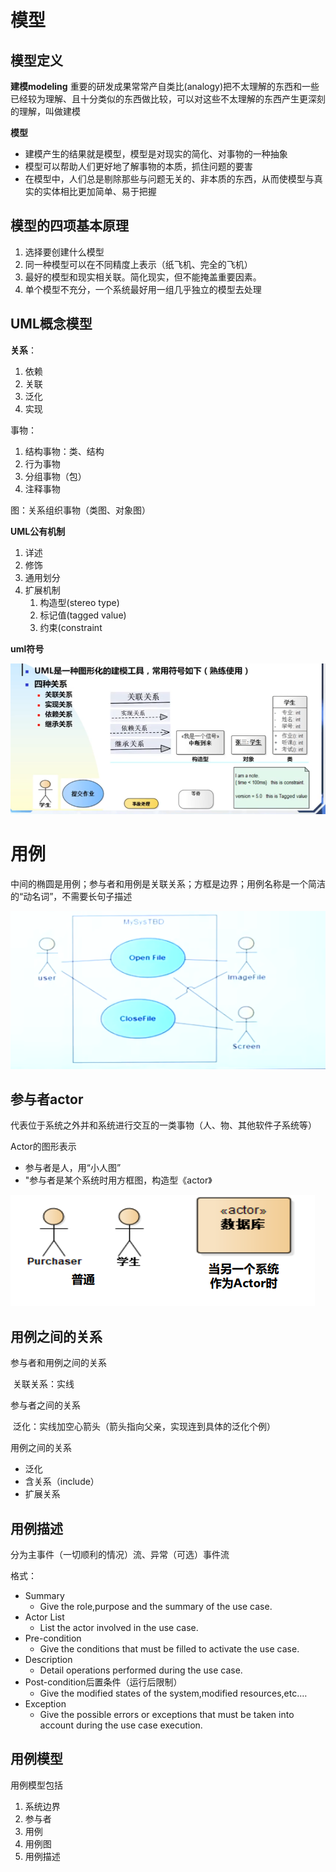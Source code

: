 # 模型

## 模型定义

**建模modeling**
重要的研发成果常常产自类比(analogy)把不太理解的东西和一些已经较为理解、且十分类似的东西做比较，可以对这些不太理解的东西产生更深刻的理解，叫做建模

**模型**

- 建模产生的结果就是模型，模型是对现实的简化、对事物的一种抽象
- 模型可以帮助人们更好地了解事物的本质，抓住问题的要害
- 在模型中，人们总是剔除那些与问题无关的、非本质的东西，从而使模型与真实的实体相比更加简单、易于把握

## 模型的四项基本原理

1. 选择要创建什么模型
2. 同一种模型可以在不同精度上表示（纸飞机、完全的飞机）
3. 最好的模型和现实相关联。简化现实，但不能掩盖重要因素。
4. 单个模型不充分，一个系统最好用一组几乎独立的模型去处理

## UML概念模型

**关系**：

1. 依赖
2. 关联
3. 泛化
4. 实现

事物：

1. 结构事物：类、结构
2. 行为事物
3. 分组事物（包）
4. 注释事物

图：关系组织事物（类图、对象图）

**UML公有机制**

1. 详述
2. 修饰
3. 通用划分
4. 扩展机制
   1. 构造型(stereo type)
   2. 标记值(tagged value)
   3. 约束(constraint

**uml符号**

![image-20240509095602062](./assets/image-20240509095602062.png)

# 用例

中间的椭圆是用例；参与者和用例是关联关系；方框是边界；用例名称是一个简洁的“动名词”，不需要长句子描述

![image-20240509100744173](./assets/image-20240509100744173.png)

## 参与者actor

代表位于系统之外并和系统进行交互的一类事物（人、物、其他软件子系统等）

Actor的图形表示

- 参与者是人，用“小人图”
- "参与者是某个系统时用方框图，构造型《actor》

![image-20240509105527093](./assets/image-20240509105527093.png)

## 用例之间的关系

参与者和用例之间的关系

​	关联关系：实线

参与者之间的关系

​	泛化：实线加空心箭头（箭头指向父亲，实现连到具体的泛化个例）

用例之间的关系

- 泛化
- 含关系（include）
- 扩展关系

## 用例描述

分为主事件（一切顺利的情况）流、异常（可选）事件流

格式：

- Summary
  - Give the role,purpose and the summary of the use case.
- Actor List
  - List the actor involved in the use case.
- Pre-condition
  - Give the conditions that must be filled to activate the use case.
- Description
  - Detail operations performed during the use case.
- Post-condition后置条件（运行后限制）
  - Give the modified states of the system,modified resources,etc.…
- Exception
  - Give the possible errors or exceptions that must be taken into account during the use case execution.

## 用例模型

用例模型包括

1. 系统边界
2. 参与者
3. 用例
4. 用例图
5. 用例描述







